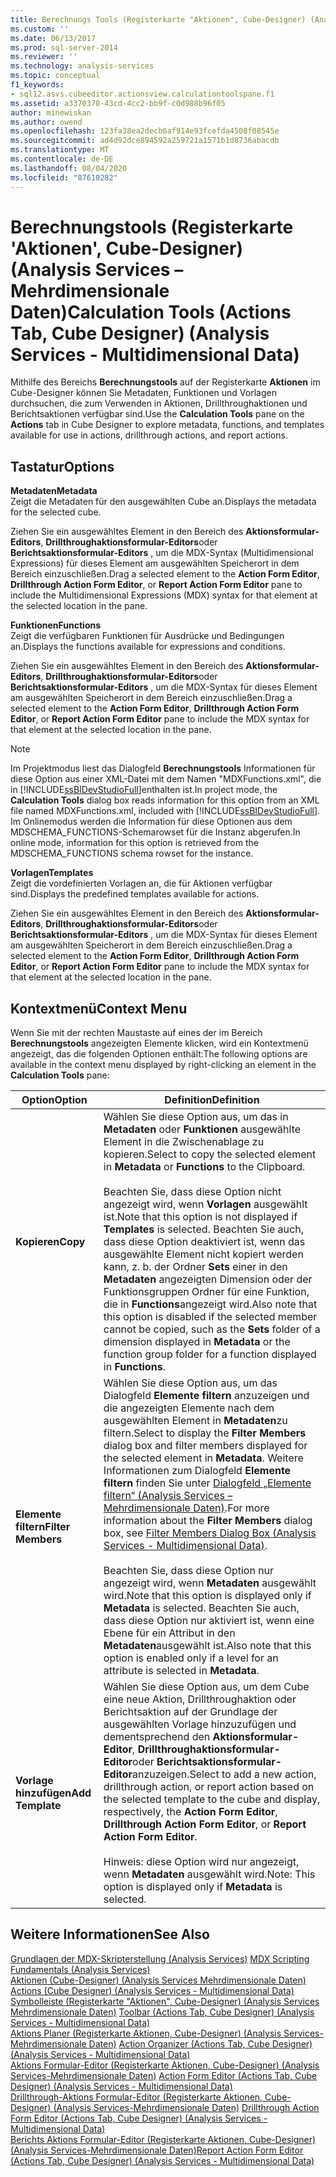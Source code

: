 ```yaml
---
title: Berechnungs Tools (Registerkarte "Aktionen", Cube-Designer) (Analysis Services-Mehrdimensionale Daten) | Microsoft-Dokumentation
ms.custom: ''
ms.date: 06/13/2017
ms.prod: sql-server-2014
ms.reviewer: ''
ms.technology: analysis-services
ms.topic: conceptual
f1_keywords:
- sql12.asvs.cubeeditor.actionsview.calculationtoolspane.f1
ms.assetid: a3370370-43cd-4cc2-bb9f-c0d988b96f05
author: minewiskan
ms.author: owend
ms.openlocfilehash: 123fa38ea2decb6af914e93fcefda4508f08545e
ms.sourcegitcommit: ad4d92dce894592a259721a1571b1d8736abacdb
ms.translationtype: MT
ms.contentlocale: de-DE
ms.lasthandoff: 08/04/2020
ms.locfileid: "87610282"
---
```

# <a name="calculation-tools-actions-tab-cube-designer-analysis-services---multidimensional-data"></a><span data-ttu-id="c3155-102">Berechnungstools (Registerkarte 'Aktionen', Cube-Designer) (Analysis Services – Mehrdimensionale Daten)</span><span class="sxs-lookup"><span data-stu-id="c3155-102">Calculation Tools (Actions Tab, Cube Designer) (Analysis Services - Multidimensional Data)</span></span>
  <span data-ttu-id="c3155-103">Mithilfe des Bereichs **Berechnungstools** auf der Registerkarte **Aktionen** im Cube-Designer können Sie Metadaten, Funktionen und Vorlagen durchsuchen, die zum Verwenden in Aktionen, Drillthroughaktionen und Berichtsaktionen verfügbar sind.</span><span class="sxs-lookup"><span data-stu-id="c3155-103">Use the **Calculation Tools** pane on the **Actions** tab in Cube Designer to explore metadata, functions, and templates available for use in actions, drillthrough actions, and report actions.</span></span>  
  
## <a name="options"></a><span data-ttu-id="c3155-104">Tastatur</span><span class="sxs-lookup"><span data-stu-id="c3155-104">Options</span></span>  
 <span data-ttu-id="c3155-105">**Metadaten**</span><span class="sxs-lookup"><span data-stu-id="c3155-105">**Metadata**</span></span>  
 <span data-ttu-id="c3155-106">Zeigt die Metadaten für den ausgewählten Cube an.</span><span class="sxs-lookup"><span data-stu-id="c3155-106">Displays the metadata for the selected cube.</span></span>  
  
 <span data-ttu-id="c3155-107">Ziehen Sie ein ausgewähltes Element in den Bereich des **Aktionsformular-Editors**, **Drillthroughaktionsformular-Editors**oder **Berichtsaktionsformular-Editors** , um die MDX-Syntax (Multidimensional Expressions) für dieses Element am ausgewählten Speicherort in dem Bereich einzuschließen.</span><span class="sxs-lookup"><span data-stu-id="c3155-107">Drag a selected element to the **Action Form Editor**, **Drillthrough Action Form Editor**, or **Report Action Form Editor** pane to include the Multidimensional Expressions (MDX) syntax for that element at the selected location in the pane.</span></span>  
  
 <span data-ttu-id="c3155-108">**Funktionen**</span><span class="sxs-lookup"><span data-stu-id="c3155-108">**Functions**</span></span>  
 <span data-ttu-id="c3155-109">Zeigt die verfügbaren Funktionen für Ausdrücke und Bedingungen an.</span><span class="sxs-lookup"><span data-stu-id="c3155-109">Displays the functions available for expressions and conditions.</span></span>  
  
 <span data-ttu-id="c3155-110">Ziehen Sie ein ausgewähltes Element in den Bereich des **Aktionsformular-Editors**, **Drillthroughaktionsformular-Editors**oder **Berichtsaktionsformular-Editors** , um die MDX-Syntax für dieses Element am ausgewählten Speicherort in dem Bereich einzuschließen.</span><span class="sxs-lookup"><span data-stu-id="c3155-110">Drag a selected element to the **Action Form Editor**, **Drillthrough Action Form Editor**, or **Report Action Form Editor** pane to include the MDX syntax for that element at the selected location in the pane.</span></span>  
  
> [!NOTE]  
>  <span data-ttu-id="c3155-111">Im Projektmodus liest das Dialogfeld **Berechnungstools** Informationen für diese Option aus einer XML-Datei mit dem Namen "MDXFunctions.xml", die in [!INCLUDE[ssBIDevStudioFull](../includes/ssbidevstudiofull-md.md)]enthalten ist.</span><span class="sxs-lookup"><span data-stu-id="c3155-111">In project mode, the **Calculation Tools** dialog box reads information for this option from an XML file named MDXFunctions.xml, included with [!INCLUDE[ssBIDevStudioFull](../includes/ssbidevstudiofull-md.md)].</span></span> <span data-ttu-id="c3155-112">Im Onlinemodus werden die Information für diese Optionen aus dem MDSCHEMA_FUNCTIONS-Schemarowset für die Instanz abgerufen.</span><span class="sxs-lookup"><span data-stu-id="c3155-112">In online mode, information for this option is retrieved from the MDSCHEMA_FUNCTIONS schema rowset for the instance.</span></span>  
  
 <span data-ttu-id="c3155-113">**Vorlagen**</span><span class="sxs-lookup"><span data-stu-id="c3155-113">**Templates**</span></span>  
 <span data-ttu-id="c3155-114">Zeigt die vordefinierten Vorlagen an, die für Aktionen verfügbar sind.</span><span class="sxs-lookup"><span data-stu-id="c3155-114">Displays the predefined templates available for actions.</span></span>  
  
 <span data-ttu-id="c3155-115">Ziehen Sie ein ausgewähltes Element in den Bereich des **Aktionsformular-Editors**, **Drillthroughaktionsformular-Editors**oder **Berichtsaktionsformular-Editors** , um die MDX-Syntax für dieses Element am ausgewählten Speicherort in dem Bereich einzuschließen.</span><span class="sxs-lookup"><span data-stu-id="c3155-115">Drag a selected element to the **Action Form Editor**, **Drillthrough Action Form Editor**, or **Report Action Form Editor** pane to include the MDX syntax for that element at the selected location in the pane.</span></span>  
  
## <a name="context-menu"></a><span data-ttu-id="c3155-116">Kontextmenü</span><span class="sxs-lookup"><span data-stu-id="c3155-116">Context Menu</span></span>  
 <span data-ttu-id="c3155-117">Wenn Sie mit der rechten Maustaste auf eines der im Bereich **Berechnungstools** angezeigten Elemente klicken, wird ein Kontextmenü angezeigt, das die folgenden Optionen enthält:</span><span class="sxs-lookup"><span data-stu-id="c3155-117">The following options are available in the context menu displayed by right-clicking an element in the **Calculation Tools** pane:</span></span>  
  
|<span data-ttu-id="c3155-118">Option</span><span class="sxs-lookup"><span data-stu-id="c3155-118">Option</span></span>|<span data-ttu-id="c3155-119">Definition</span><span class="sxs-lookup"><span data-stu-id="c3155-119">Definition</span></span>|  
|------------|----------------|  
|<span data-ttu-id="c3155-120">**Kopieren**</span><span class="sxs-lookup"><span data-stu-id="c3155-120">**Copy**</span></span>|<span data-ttu-id="c3155-121">Wählen Sie diese Option aus, um das in **Metadaten** oder **Funktionen** ausgewählte Element in die Zwischenablage zu kopieren.</span><span class="sxs-lookup"><span data-stu-id="c3155-121">Select to copy the selected element in **Metadata** or **Functions** to the Clipboard.</span></span><br /><br /> <span data-ttu-id="c3155-122">Beachten Sie, dass diese Option nicht angezeigt wird, wenn **Vorlagen** ausgewählt ist.</span><span class="sxs-lookup"><span data-stu-id="c3155-122">Note that this option is not displayed if **Templates** is selected.</span></span> <span data-ttu-id="c3155-123">Beachten Sie auch, dass diese Option deaktiviert ist, wenn das ausgewählte Element nicht kopiert werden kann, z. b. der Ordner **Sets** einer in den **Metadaten** angezeigten Dimension oder der Funktionsgruppen Ordner für eine Funktion, die in **Functions**angezeigt wird.</span><span class="sxs-lookup"><span data-stu-id="c3155-123">Also note that this option is disabled if the selected member cannot be copied, such as the **Sets** folder of a dimension displayed in **Metadata** or the function group folder for a function displayed in **Functions**.</span></span>|  
|<span data-ttu-id="c3155-124">**Elemente filtern**</span><span class="sxs-lookup"><span data-stu-id="c3155-124">**Filter Members**</span></span>|<span data-ttu-id="c3155-125">Wählen Sie diese Option aus, um das Dialogfeld **Elemente filtern** anzuzeigen und die angezeigten Elemente nach dem ausgewählten Element in **Metadaten**zu filtern.</span><span class="sxs-lookup"><span data-stu-id="c3155-125">Select to display the **Filter Members** dialog box and filter members displayed for the selected element in **Metadata**.</span></span> <span data-ttu-id="c3155-126">Weitere Informationen zum Dialogfeld **Elemente filtern** finden Sie unter [Dialogfeld „Elemente filtern“ &#40;Analysis Services – Mehrdimensionale Daten&#41;](filter-members-dialog-box-analysis-services-multidimensional-data.md).</span><span class="sxs-lookup"><span data-stu-id="c3155-126">For more information about the **Filter Members** dialog box, see [Filter Members Dialog Box &#40;Analysis Services - Multidimensional Data&#41;](filter-members-dialog-box-analysis-services-multidimensional-data.md).</span></span><br /><br /> <span data-ttu-id="c3155-127">Beachten Sie, dass diese Option nur angezeigt wird, wenn **Metadaten** ausgewählt wird.</span><span class="sxs-lookup"><span data-stu-id="c3155-127">Note that this option is displayed only if **Metadata** is selected.</span></span> <span data-ttu-id="c3155-128">Beachten Sie auch, dass diese Option nur aktiviert ist, wenn eine Ebene für ein Attribut in den **Metadaten**ausgewählt ist.</span><span class="sxs-lookup"><span data-stu-id="c3155-128">Also note that this option is enabled only if a level for an attribute is selected in **Metadata**.</span></span>|  
|<span data-ttu-id="c3155-129">**Vorlage hinzufügen**</span><span class="sxs-lookup"><span data-stu-id="c3155-129">**Add Template**</span></span>|<span data-ttu-id="c3155-130">Wählen Sie diese Option aus, um dem Cube eine neue Aktion, Drillthroughaktion oder Berichtsaktion auf der Grundlage der ausgewählten Vorlage hinzuzufügen und dementsprechend den **Aktionsformular-Editor**, **Drillthroughaktionsformular-Editor**oder **Berichtsaktionsformular-Editor**anzuzeigen.</span><span class="sxs-lookup"><span data-stu-id="c3155-130">Select to add a new action, drillthrough action, or report action based on the selected template to the cube and display, respectively, the **Action Form Editor**, **Drillthrough Action Form Editor**, or **Report Action Form Editor**.</span></span><br /><br /> <span data-ttu-id="c3155-131">Hinweis: diese Option wird nur angezeigt, wenn **Metadaten** ausgewählt wird.</span><span class="sxs-lookup"><span data-stu-id="c3155-131">Note: This option is displayed only if **Metadata** is selected.</span></span>|  
  
## <a name="see-also"></a><span data-ttu-id="c3155-132">Weitere Informationen</span><span class="sxs-lookup"><span data-stu-id="c3155-132">See Also</span></span>  
 <span data-ttu-id="c3155-133">[Grundlagen der MDX-Skripterstellung &#40;Analysis Services&#41;](multidimensional-models/mdx/mdx-scripting-fundamentals-analysis-services.md) </span><span class="sxs-lookup"><span data-stu-id="c3155-133">[MDX Scripting Fundamentals &#40;Analysis Services&#41;](multidimensional-models/mdx/mdx-scripting-fundamentals-analysis-services.md) </span></span>  
 <span data-ttu-id="c3155-134">[Aktionen &#40;Cube-Designer&#41; &#40;Analysis Services Mehrdimensionale Daten&#41;](actions-cube-designer-analysis-services-multidimensional-data.md) </span><span class="sxs-lookup"><span data-stu-id="c3155-134">[Actions &#40;Cube Designer&#41; &#40;Analysis Services - Multidimensional Data&#41;](actions-cube-designer-analysis-services-multidimensional-data.md) </span></span>  
 <span data-ttu-id="c3155-135">[Symbolleiste &#40;Registerkarte "Aktionen", Cube-Designer&#41; &#40;Analysis Services Mehrdimensionale Daten&#41;](toolbar-actions-tab-cube-designer-analysis-services-multidimensional-data.md) </span><span class="sxs-lookup"><span data-stu-id="c3155-135">[Toolbar &#40;Actions Tab, Cube Designer&#41; &#40;Analysis Services - Multidimensional Data&#41;](toolbar-actions-tab-cube-designer-analysis-services-multidimensional-data.md) </span></span>  
 <span data-ttu-id="c3155-136">[Aktions Planer &#40;Registerkarte Aktionen, Cube-Designer&#41; &#40;Analysis Services-Mehrdimensionale Daten&#41;](action-organizer-cube-designer-analysis-services-multidimensional-data.md) </span><span class="sxs-lookup"><span data-stu-id="c3155-136">[Action Organizer &#40;Actions Tab, Cube Designer&#41; &#40;Analysis Services - Multidimensional Data&#41;](action-organizer-cube-designer-analysis-services-multidimensional-data.md) </span></span>  
 <span data-ttu-id="c3155-137">[Aktions Formular-Editor &#40;Registerkarte Aktionen, Cube-Designer&#41; &#40;Analysis Services-Mehrdimensionale Daten&#41;](action-form-editor-cube-designer-analysis-services-multidimensional-data.md) </span><span class="sxs-lookup"><span data-stu-id="c3155-137">[Action Form Editor &#40;Actions Tab, Cube Designer&#41; &#40;Analysis Services - Multidimensional Data&#41;](action-form-editor-cube-designer-analysis-services-multidimensional-data.md) </span></span>  
 <span data-ttu-id="c3155-138">[Drillthrough-Aktions Formular-Editor &#40;Registerkarte Aktionen, Cube-Designer&#41; &#40;Analysis Services-Mehrdimensionale Daten&#41;](drillthrough-action-form-editor-cube-designer-analysis-services-multidimensional-data.md) </span><span class="sxs-lookup"><span data-stu-id="c3155-138">[Drillthrough Action Form Editor &#40;Actions Tab, Cube Designer&#41; &#40;Analysis Services - Multidimensional Data&#41;](drillthrough-action-form-editor-cube-designer-analysis-services-multidimensional-data.md) </span></span>  
 [<span data-ttu-id="c3155-139">Berichts Aktions Formular-Editor &#40;Registerkarte Aktionen, Cube-Designer&#41; &#40;Analysis Services-Mehrdimensionale Daten&#41;</span><span class="sxs-lookup"><span data-stu-id="c3155-139">Report Action Form Editor &#40;Actions Tab, Cube Designer&#41; &#40;Analysis Services - Multidimensional Data&#41;</span></span>](report-action-form-editor-cube-designer-analysis-services-multidimensional-data.md)  
  
  
